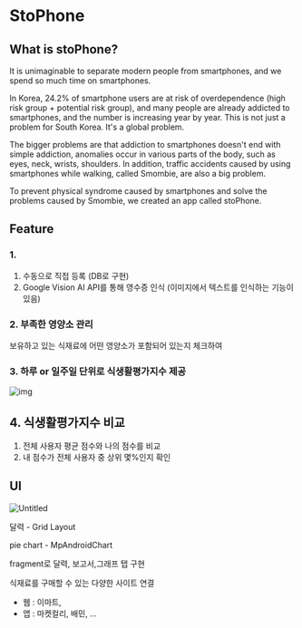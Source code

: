 # StoPhone

## What is stoPhone?

It is unimaginable to separate modern people from smartphones, and we spend so much time on smartphones.

In Korea, 24.2% of smartphone users are at risk of overdependence (high risk group + potential risk group), and many people are already addicted to smartphones, and the number is increasing year by year. This is not just a problem for South Korea. It's a global problem.

The bigger problems are that addiction to smartphones doesn't end with simple addiction, anomalies occur in various parts of the body, such as eyes, neck, wrists, shoulders. In addition, traffic accidents caused by using smartphones while walking, called Smombie, are also a big problem.

To prevent physical syndrome caused by smartphones and solve the problems caused by Smombie, we created an app called stoPhone.

## Feature

### 1. 

1. 수동으로 직접 등록 (DB로 구현)
2. Google Vision AI API를 통해 영수증 인식 (이미지에서 텍스트를 인식하는 기능이 있음)

### 2. **부족한 영양소 관리**

보유하고 있는 식재료에 어떤 영양소가 포함되어 있는지 체크하여 

### 3. 하루 or 일주일 단위로 식생활평가지수 제공

![img](https://s3-us-west-2.amazonaws.com/secure.notion-static.com/2e79c3b1-abf2-4422-b00d-0e838756b6e8/%E1%84%89%E1%85%B3%E1%84%8F%E1%85%B3%E1%84%85%E1%85%B5%E1%86%AB%E1%84%89%E1%85%A3%E1%86%BA_2023-01-11_%E1%84%8B%E1%85%A9%E1%84%8C%E1%85%A5%E1%86%AB_12.08.54.png)

## 4. 식생활평가지수 비교

1. 전체 사용자 평균 점수와 나의 점수를 비교
2. 내 점수가 전체 사용자 중 상위 몇%인지 확인

## UI

![Untitled](https://s3-us-west-2.amazonaws.com/secure.notion-static.com/67985262-0109-422e-bfc4-f31c73b72406/Untitled.png)

달력 - Grid Layout

pie chart - MpAndroidChart

fragment로 달력, 보고서,그래프 탭 구현

식재료를 구매할 수 있는 다양한 사이트 연결

- 웹 : 이마트,
- 앱 : 마켓컬리, 배민, …
